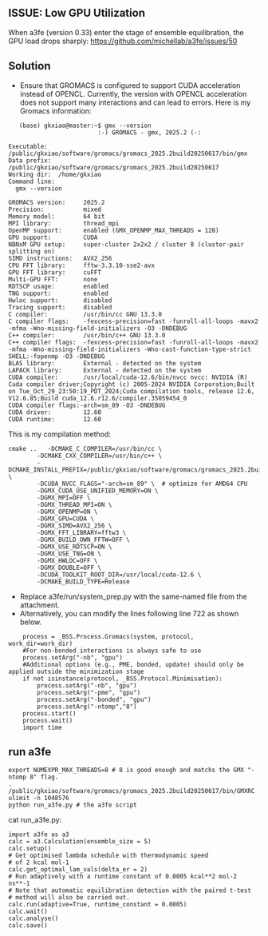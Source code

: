 ## ISSUE: Low GPU Utilization 
When a3fe (version 0.33) enter the stage of ensemble equilibration, the GPU load drops sharply: https://github.com/michellab/a3fe/issues/50
## Solution
- Ensure that GROMACS is configured to support CUDA acceleration instead of OPENCL.
   Currently, the version with OPENCL acceleration does not support many interactions and can lead to errors.
   Here is my Gromacs information:
```
   (base) gkxiao@master:~$ gmx --version
                         :-) GROMACS - gmx, 2025.2 (-:

Executable:   /public/gkxiao/software/gromacs/gromacs_2025.2build20250617/bin/gmx
Data prefix:  /public/gkxiao/software/gromacs/gromacs_2025.2build20250617
Working dir:  /home/gkxiao
Command line:
  gmx --version

GROMACS version:     2025.2
Precision:           mixed
Memory model:        64 bit
MPI library:         thread_mpi
OpenMP support:      enabled (GMX_OPENMP_MAX_THREADS = 128)
GPU support:         CUDA
NBNxM GPU setup:     super-cluster 2x2x2 / cluster 8 (cluster-pair splitting on)
SIMD instructions:   AVX2_256
CPU FFT library:     fftw-3.3.10-sse2-avx
GPU FFT library:     cuFFT
Multi-GPU FFT:       none
RDTSCP usage:        enabled
TNG support:         enabled
Hwloc support:       disabled
Tracing support:     disabled
C compiler:          /usr/bin/cc GNU 13.3.0
C compiler flags:    -fexcess-precision=fast -funroll-all-loops -mavx2 -mfma -Wno-missing-field-initializers -O3 -DNDEBUG
C++ compiler:        /usr/bin/c++ GNU 13.3.0
C++ compiler flags:  -fexcess-precision=fast -funroll-all-loops -mavx2 -mfma -Wno-missing-field-initializers -Wno-cast-function-type-strict SHELL:-fopenmp -O3 -DNDEBUG
BLAS library:        External - detected on the system
LAPACK library:      External - detected on the system
CUDA compiler:       /usr/local/cuda-12.6/bin/nvcc nvcc: NVIDIA (R) Cuda compiler driver;Copyright (c) 2005-2024 NVIDIA Corporation;Built on Tue_Oct_29_23:50:19_PDT_2024;Cuda compilation tools, release 12.6, V12.6.85;Build cuda_12.6.r12.6/compiler.35059454_0
CUDA compiler flags:-arch=sm_89 -O3 -DNDEBUG
CUDA driver:         12.60
CUDA runtime:        12.60
```
This is my compilation method:
```
cmake ..   -DCMAKE_C_COMPILER=/usr/bin/cc \
        -DCMAKE_CXX_COMPILER=/usr/bin/c++ \
        -DCMAKE_INSTALL_PREFIX=/public/gkxiao/software/gromacs/gromacs_2025.2build20250617 \
        -DCUDA_NVCC_FLAGS="-arch=sm_89" \  # optimize for AMD64 CPU
        -DGMX_CUDA_USE_UNIFIED_MEMORY=ON \
        -DGMX_MPI=OFF \
        -DGMX_THREAD_MPI=ON \
        -DGMX_OPENMP=ON \
        -DGMX_GPU=CUDA \
        -DGMX_SIMD=AVX2_256 \
        -DGMX_FFT_LIBRARY=fftw3 \
        -DGMX_BUILD_OWN_FFTW=OFF \
        -DGMX_USE_RDTSCP=ON \
        -DGMX_USE_TNG=ON \
        -DGMX_HWLOC=OFF \
        -DGMX_DOUBLE=OFF \
        -DCUDA_TOOLKIT_ROOT_DIR=/usr/local/cuda-12.6 \
        -DCMAKE_BUILD_TYPE=Release
```

- Replace a3fe/run/system_prep.py with the same-named file from the attachment.
- Alternatively, you can modify the lines following line 722 as shown below.
```
    process = _BSS.Process.Gromacs(system, protocol, work_dir=work_dir)
    #For non-bonded interactions is always safe to use
    process.setArg("-nb", "gpu")
    #Additional options (e.g., PME, bonded, update) should only be applied outside the minimization stage
    if not isinstance(protocol, _BSS.Protocol.Minimisation):
        process.setArg("-nb", "gpu")
        process.setArg("-pme", "gpu")
        process.setArg("-bonded", "gpu")
        process.setArg("-ntomp","8")
    process.start()
    process.wait()
    import time
```
## run a3fe
```
export NUMEXPR_MAX_THREADS=8 # 8 is good enough and matchs the GMX "-ntomp 8" flag.
. /public/gkxiao/software/gromacs/gromacs_2025.2build20250617/bin/GMXRC
ulimit -n 1048576
python run_a3fe.py # the a3fe script
```
cat run_a3fe.py:
```
import a3fe as a3
calc = a3.Calculation(ensemble_size = 5)
calc.setup()
# Get optimised lambda schedule with thermodynamic speed
# of 2 kcal mol-1
calc.get_optimal_lam_vals(delta_er = 2)
# Run adaptively with a runtime constant of 0.0005 kcal**2 mol-2 ns**-1
# Note that automatic equilibration detection with the paired t-test
# method will also be carried out.
calc.run(adaptive=True, runtime_constant = 0.0005)
calc.wait()
calc.analyse()
calc.save()
```
